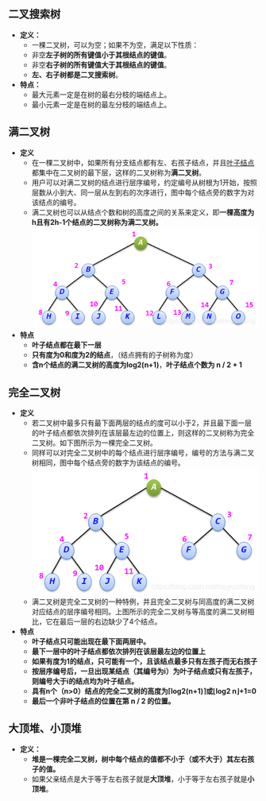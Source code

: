 ## 二叉搜索树

* **定义：**
  * 一棵二叉树，可以为空；如果不为空，满足以下性质：
  * 非空**左子树的所有键值小于其根结点的键值**。
  * 非空**右子树的所有键值大于其根结点的键值**。
  * **左、右子树都是二叉搜索树**。
* **特点：**
  * 最大元素一定是在树的最右分枝的端结点上。
  * 最小元素一定是在树的最左分枝的端结点上。



## 满二叉树

* **定义**
  * 在一棵二叉树中，如果所有分支结点都有左、右孩子结点，并且[叶子结点](https://so.csdn.net/so/search?q=叶子结点&spm=1001.2101.3001.7020)都集中在二叉树的最下层，这样的二叉树称为**满二叉树**。
  * 用户可以对满二叉树的结点进行层序编号，约定编号从树根为1开始，按照层数从小到大、同一层从左到右的次序进行，图中每个结点旁的数字为对该结点的编号。
  * 满二叉树也可以从结点个数和树的高度之间的关系来定义，即**一棵高度为h且有2h-1个结点的二叉树称为满二叉树。**<br>![在这里插入图片描述](Untitled.assets/watermark,type_ZmFuZ3poZW5naGVpdGk,shadow_10,text_aHR0cHM6Ly9ibG9nLmNzZG4ubmV0L211eXV4aWZlbmc=,size_16,color_FFFFFF,t_70.png)
* **特点**
  * **叶子结点都在最下一层**
  * **只有度为0和度为2的结点**，（结点拥有的子树称为度）
  * **含n个结点的满二叉树的高度为log2(n+1)**，**叶子结点个数为 n / 2 + 1**



## 完全二叉树

* **定义**
  * 若二叉树中最多只有最下面两层的结点的度可以小于2，并且最下面一层的叶子结点都依次排列在该层最左边的位置上，则这样的二叉树称为完全二叉树。如下图所示为一棵完全二叉树。
  * 同样可以对完全二叉树中的每个结点进行层序编号，编号的方法与满二叉树相同，图中每个结点旁的数字为该结点的编号。<br>![在这里插入图片描述](Untitled.assets/watermark,type_ZmFuZ3poZW5naGVpdGk,shadow_10,text_aHR0cHM6Ly9ibG9nLmNzZG4ubmV0L211eXV4aWZlbmc=,size_16,color_FFFFFF,t_70-16618298628442.png)
  * 满二叉树是完全二叉树的一种特例，并且完全二叉树与同高度的满二叉树对应结点的层序编号相同。上图所示的完全二叉树与等高度的满二叉树相比，它在最后一层的右边缺少了4个结点。
* **特点**
  * **叶子结点只可能出现在最下面两层中。**
  * **最下一层中的叶子结点都依次排列在该层最左边的位置上**
  * **如果有度为1的结点，只可能有一个，且该结点最多只有左孩子而无右孩子**
  * **按层序编号后，一旦出现某结点（其编号为i）为叶子结点或只有左孩子，则编号大于i的结点均为叶子结点。**
  * **具有n个（n>0）结点的完全二叉树的高度为⌈log2(n+1)⌉或⌊log2 n⌋+1=0**
  * **最后一个非叶子结点的位置在第 n / 2 的位置。**



## 大顶堆、小顶堆

* **定义：**
  * **堆是一棵完全二叉树，树中每个结点的值都不小于（或不大于）其左右孩子的值。**
  * 如果父亲结点是大于等于左右孩子就是**大顶堆**，小于等于左右孩子就是**小顶堆**。

